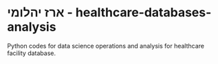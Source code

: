 #  ארז יהלומי - healthcare-databases-analysis
Python codes for data science operations and analysis for healthcare facility database.
